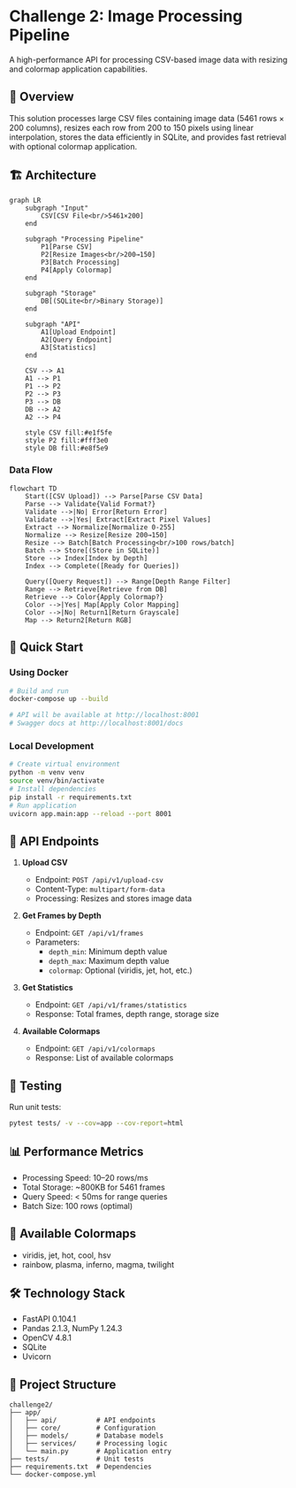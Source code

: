 

# Challenge 2: Image Processing Pipeline

A high-performance API for processing CSV-based image data with resizing and colormap application capabilities.

## 🎯 Overview

This solution processes large CSV files containing image data (5461 rows × 200 columns), resizes each row from 200 to 150 pixels using linear interpolation, stores the data efficiently in SQLite, and provides fast retrieval with optional colormap application.

## 🏗️ Architecture

```mermaid
graph LR
    subgraph "Input"
        CSV[CSV File<br/>5461×200]
    end
    
    subgraph "Processing Pipeline"
        P1[Parse CSV]
        P2[Resize Images<br/>200→150]
        P3[Batch Processing]
        P4[Apply Colormap]
    end
    
    subgraph "Storage"
        DB[(SQLite<br/>Binary Storage)]
    end
    
    subgraph "API"
        A1[Upload Endpoint]
        A2[Query Endpoint]
        A3[Statistics]
    end
    
    CSV --> A1
    A1 --> P1
    P1 --> P2
    P2 --> P3
    P3 --> DB
    DB --> A2
    A2 --> P4
    
    style CSV fill:#e1f5fe
    style P2 fill:#fff3e0
    style DB fill:#e8f5e9
```

### Data Flow

```mermaid
flowchart TD
    Start([CSV Upload]) --> Parse[Parse CSV Data]
    Parse --> Validate{Valid Format?}
    Validate -->|No| Error[Return Error]
    Validate -->|Yes| Extract[Extract Pixel Values]
    Extract --> Normalize[Normalize 0-255]
    Normalize --> Resize[Resize 200→150]
    Resize --> Batch[Batch Processing<br/>100 rows/batch]
    Batch --> Store[(Store in SQLite)]
    Store --> Index[Index by Depth]
    Index --> Complete([Ready for Queries])
    
    Query([Query Request]) --> Range[Depth Range Filter]
    Range --> Retrieve[Retrieve from DB]
    Retrieve --> Color{Apply Colormap?}
    Color -->|Yes| Map[Apply Color Mapping]
    Color -->|No| Return1[Return Grayscale]
    Map --> Return2[Return RGB]
```

## 🚀 Quick Start

### Using Docker

```bash
# Build and run
docker-compose up --build

# API will be available at http://localhost:8001
# Swagger docs at http://localhost:8001/docs
```

### Local Development

```bash
# Create virtual environment
python -m venv venv
source venv/bin/activate
# Install dependencies
pip install -r requirements.txt
# Run application
uvicorn app.main:app --reload --port 8001
```

## 📡 API Endpoints

1. **Upload CSV**  
   - Endpoint: `POST /api/v1/upload-csv`  
   - Content-Type: `multipart/form-data`  
   - Processing: Resizes and stores image data  

2. **Get Frames by Depth**  
   - Endpoint: `GET /api/v1/frames`  
   - Parameters:  
     - `depth_min`: Minimum depth value  
     - `depth_max`: Maximum depth value  
     - `colormap`: Optional (viridis, jet, hot, etc.)  

3. **Get Statistics**  
   - Endpoint: `GET /api/v1/frames/statistics`  
   - Response: Total frames, depth range, storage size  

4. **Available Colormaps**  
   - Endpoint: `GET /api/v1/colormaps`  
   - Response: List of available colormaps  

## 🧪 Testing

Run unit tests:
```bash
pytest tests/ -v --cov=app --cov-report=html
```

## 📊 Performance Metrics

- Processing Speed: 10–20 rows/ms
- Total Storage: ~800KB for 5461 frames
- Query Speed: < 50ms for range queries
- Batch Size: 100 rows (optimal)

## 🎨 Available Colormaps

- viridis, jet, hot, cool, hsv
- rainbow, plasma, inferno, magma, twilight

## 🛠️ Technology Stack

- FastAPI 0.104.1
- Pandas 2.1.3, NumPy 1.24.3
- OpenCV 4.8.1
- SQLite
- Uvicorn

## 📁 Project Structure

```
challenge2/
├── app/
│   ├── api/          # API endpoints
│   ├── core/         # Configuration
│   ├── models/       # Database models
│   ├── services/     # Processing logic
│   └── main.py       # Application entry
├── tests/            # Unit tests
├── requirements.txt  # Dependencies
└── docker-compose.yml
```
